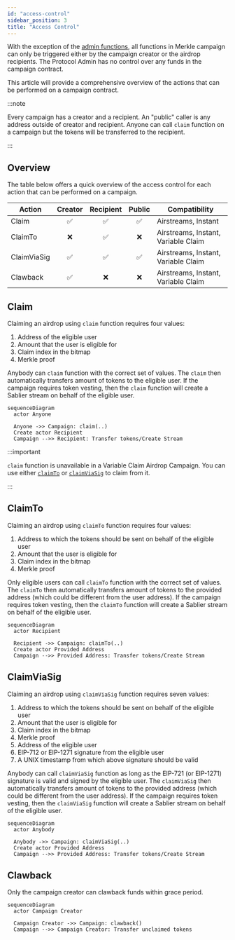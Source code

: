 ```yaml
---
id: "access-control"
sidebar_position: 3
title: "Access Control"
---
```


With the exception of the [admin functions](/concepts/governance#merkle-factory), all functions in Merkle campaign can
only be triggered either by the campaign creator or the airdrop recipients. The Protocol Admin has no control over any
funds in the campaign contract.

This article will provide a comprehensive overview of the actions that can be performed on a campaign contract.

:::note

Every campaign has a creator and a recipient. An "public" caller is any address outside of creator and recipient. Anyone
can call `claim` function on a campaign but the tokens will be transferred to the recipient.

:::

## Overview

The table below offers a quick overview of the access control for each action that can be performed on a campaign.

| Action      | Creator | Recipient | Public | Compatibility                       |
| ----------- | :-----: | :-------: | :----: | ----------------------------------- |
| Claim       |   ✅    |    ✅     |   ✅   | Airstreams, Instant                 |
| ClaimTo     |   ❌    |    ✅     |   ❌   | Airstreams, Instant, Variable Claim |
| ClaimViaSig |   ✅    |    ✅     |   ✅   | Airstreams, Instant, Variable Claim |
| Clawback    |   ✅    |    ❌     |   ❌   | Airstreams, Instant, Variable Claim |

## Claim

Claiming an airdrop using `claim` function requires four values:

1. Address of the eligible user
1. Amount that the user is eligible for
1. Claim index in the bitmap
1. Merkle proof

Anybody can `claim` function with the correct set of values. The `claim` then automatically transfers amount of tokens
to the eligible user. If the campaign requires token vesting, then the `claim` function will create a Sablier stream on
behalf of the eligible user.

```mermaid
sequenceDiagram
  actor Anyone

  Anyone ->> Campaign: claim(..)
  Create actor Recipient
  Campaign -->> Recipient: Transfer tokens/Create Stream
```

:::important

`claim` function is unavailable in a Variable Claim Airdrop Campaign. You can use either [`claimTo`](#claimto) or
[`claimViaSig`](#claimviasig) to claim from it.

:::

## ClaimTo

Claiming an airdrop using `claimTo` function requires four values:

1. Address to which the tokens should be sent on behalf of the eligible user
1. Amount that the user is eligible for
1. Claim index in the bitmap
1. Merkle proof

Only eligible users can call `claimTo` function with the correct set of values. The `claimTo` then automatically
transfers amount of tokens to the provided address (which could be different from the user address). If the campaign
requires token vesting, then the `claimTo` function will create a Sablier stream on behalf of the eligible user.

```mermaid
sequenceDiagram
  actor Recipient

  Recipient ->> Campaign: claimTo(..)
  Create actor Provided Address
  Campaign -->> Provided Address: Transfer tokens/Create Stream
```

## ClaimViaSig

Claiming an airdrop using `claimViaSig` function requires seven values:

1. Address to which the tokens should be sent on behalf of the eligible user
1. Amount that the user is eligible for
1. Claim index in the bitmap
1. Merkle proof
1. Address of the eligible user
1. EIP-712 or EIP-1271 signature from the eligible user
1. A UNIX timestamp from which above signature should be valid

Anybody can call `claimViaSig` function as long as the EIP-721 (or EIP-1271) signature is valid and signed by the
eligible user. The `claimViaSig` then automatically transfers amount of tokens to the provided address (which could be
different from the user address). If the campaign requires token vesting, then the `claimViaSig` function will create a
Sablier stream on behalf of the eligible user.

```mermaid
sequenceDiagram
  actor Anybody

  Anybody ->> Campaign: claimViaSig(..)
  Create actor Provided Address
  Campaign -->> Provided Address: Transfer tokens/Create Stream
```

## Clawback

Only the campaign creator can clawback funds within grace period.

```mermaid
sequenceDiagram
  actor Campaign Creator

  Campaign Creator ->> Campaign: clawback()
  Campaign -->> Campaign Creator: Transfer unclaimed tokens
```
